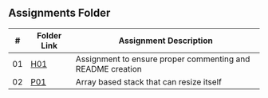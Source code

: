 ##  Assignments Folder

|   #   | Folder Link | Assignment Description |
| :---: | ----------- | ---------------------- |
|  01   | <a href="https://github.com/jstevens8185/2143-OOP-stevens/tree/master/Assignments/H01">H01</a>  | Assignment to ensure proper commenting and README creation   |
|  02   | <a href="https://github.com/jstevens8185/2143-OOP-stevens/tree/master/Assignments/p01">P01</a>    | Array based stack that can resize itself|